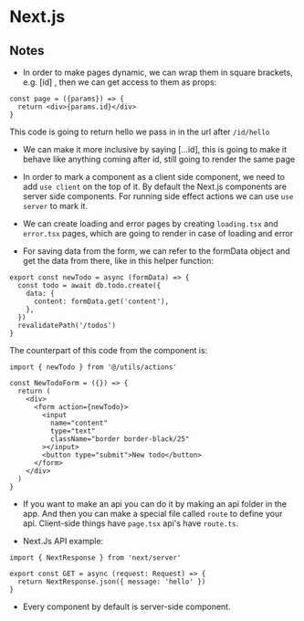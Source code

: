 # Next.js

## Notes

- In order to make pages dynamic, we can wrap them in square brackets, e.g.
  \[id\] , then we can get access to them as props:

```
const page = ({params}) => {
  return <div>{params.id}</div>
}
```

This code is going to return hello we pass in in the url after `/id/hello`

- We can make it more inclusive by saying \[...id\], this is going to make it behave like anything coming after id, still going to render the same page

- In order to mark a component as a client side component, we need to add `use client` on the top of it. By default the Next.js components are server side components. For running side effect actions we can use `use server` to mark it.

- We can create loading and error pages by creating `loading.tsx` and `error.tsx` pages, which are going to render in case of loading and error

- For saving data from the form, we can refer to the formData object and get the data from there, like in this helper function:

```
export const newTodo = async (formData) => {
  const todo = await db.todo.create({
    data: {
      content: formData.get('content'),
    },
  })
  revalidatePath('/todos')
}
```

The counterpart of this code from the component is:

```
import { newTodo } from '@/utils/actions'

const NewTodoForm = ({}) => {
  return (
    <div>
      <form action={newTodo}>
        <input
          name="content"
          type="text"
          className="border border-black/25"
        ></input>
        <button type="submit">New todo</button>
      </form>
    </div>
  )
}
```

- If you want to make an api you can do it by making an api folder in the app. And then you can make a special file called `route` to define your api. Client-side things have `page.tsx` api's have `route.ts`.

- Next.Js API example:

```
import { NextResponse } from 'next/server'

export const GET = async (request: Request) => {
  return NextResponse.json({ message: 'hello' })
}
```

- Every component by default is server-side component.
